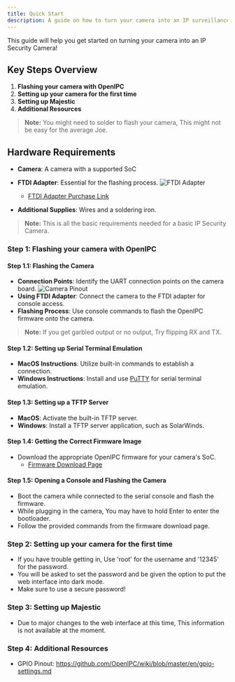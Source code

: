 ```yaml
---
title: Quick Start
description: A guide on how to turn your camera into an IP surveillance camera.
---
```

This guide will help you get started on turning your camera into an IP Security Camera!

## Key Steps Overview

1. **Flashing your camera with OpenIPC**
2. **Setting up your camera for the first time**
3. **Setting up Majestic**
4. **Additional Resources**

> **Note:** You might need to solder to flash your camera, This might not be easy for the average Joe.

## Hardware Requirements

- **Camera**: A camera with a supported SoC

- **FTDI Adapter**: Essential for the flashing process.
  ![FTDI Adapter](/images/sbs-ftdi.jpg)

  - [FTDI Adapter Purchase Link](https://www.ebay.co.uk/itm/203581591537?hash=item2f66688ff1)

- **Additional Supplies**: Wires and a soldering iron.

> **Note:** This is all the basic requirements needed for a basic IP Security Camera.

### Step 1: Flashing your camera with OpenIPC

#### Step 1.1: Flashing the Camera

- **Connection Points**: Identify the UART connection points on the camera board.
  ![Camera Pinout](/images/sbs-Camera-Pinout.jpg)
- **Using FTDI Adapter**: Connect the camera to the FTDI adapter for console access.
- **Flashing Process**: Use console commands to flash the OpenIPC firmware onto the camera.
> **Note:** If you get garbled output or no output, Try flipping RX and TX.

#### Step 1.2: Setting up Serial Terminal Emulation

- **MacOS Instructions**: Utilize built-in commands to establish a connection.
- **Windows Instructions**: Install and use [PuTTY](https://www.chiark.greenend.org.uk/~sgtatham/putty/latest.html) for serial terminal emulation.

#### Step 1.3: Setting up a TFTP Server

- **MacOS**: Activate the built-in TFTP server.
- **Windows**: Install a TFTP server application, such as SolarWinds.

#### Step 1.4: Getting the Correct Firmware Image

- Download the appropriate OpenIPC firmware for your camera's SoC.
  - [Firmware Download Page](https://openipc.org/supported-hardware/featured)

#### Step 1.5: Opening a Console and Flashing the Camera

- Boot the camera while connected to the serial console and flash the firmware.
- While plugging in the camera, You may have to hold Enter to enter the bootloader.
- Follow the provided commands from the firmware download page.

### Step 2: Setting up your camera for the first time

- If you have trouble getting in, Use 'root' for the username and '12345' for the password.
- You will be asked to set the password and be given the option to put the web interface into dark mode.
- Make sure to use a secure password!

### Step 3: Setting up Majestic

- Due to major changes to the web interface at this time, This information is not available at the moment.

### Step 4: Additional Resources

- GPIO Pinout: https://github.com/OpenIPC/wiki/blob/master/en/gpio-settings.md
